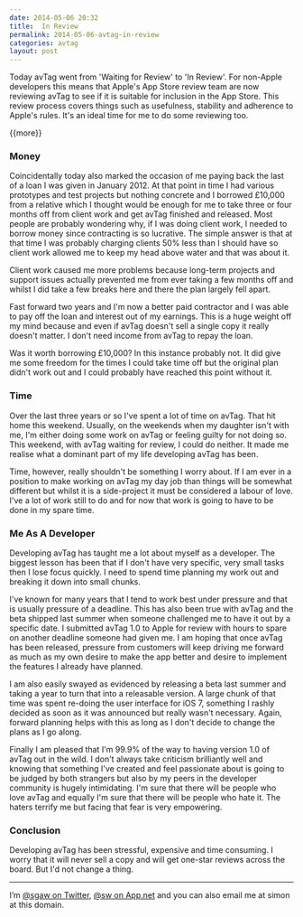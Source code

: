 ```yaml
---
date: 2014-05-06 20:32
title:  In Review
permalink: 2014-05-06-avtag-in-review
categories: avtag
layout: post
---
```


Today avTag went from 'Waiting for Review' to 'In Review'. For non-Apple developers this means that Apple's App Store review team are now reviewing avTag to see if it is suitable for inclusion in the App Store. This review process covers things such as usefulness, stability and adherence to Apple's rules. It's an ideal time for me to do some reviewing too.

{{more}}

### Money

Coincidentally today also marked the occasion of me paying back the last of a loan I was given in January 2012. At that point in time I had various prototypes and test projects but nothing concrete and I borrowed £10,000 from a relative which I thought would be enough for me to take three or four months off from client work and get avTag finished and released. Most people are probably wondering why, if I was doing client work, I needed to borrow money since contracting is so lucrative. The simple answer is that at that time I was probably charging clients 50% less than I should have so client work allowed me to keep my head above water and that was about it.

Client work caused me more problems because long-term projects and support issues actually prevented me from ever taking a few months off and whilst I did take a few breaks here and there the plan largely fell apart.

Fast forward two years and I'm now a better paid contractor and I was able to pay off the loan and interest out of my earnings. This is a huge weight off my mind because and even if avTag doesn't sell a single copy it really doesn't matter. I don't need income from avTag to repay the loan.

Was it worth borrowing £10,000? In this instance probably not. It did give me some freedom for the times I could take time off but the original plan didn't work out and I could probably have reached this point without it.

### Time

Over the last three years or so I've spent a lot of time on avTag. That hit home this weekend. Usually, on the weekends when my daughter isn't with me, I'm either doing some work on avTag or feeling guilty for not doing so. This weekend, with avTag waiting for review, I could do neither. It made me realise what a dominant part of my life developing avTag has been.

Time, however, really shouldn't be something I worry about. If I am ever in a position to make working on avTag my day job than things will be somewhat different but whilst it is a side-project it must be considered a labour of love. I've a lot of work still to do and for now that work is going to have to be done in my spare time.

### Me As A Developer

Developing avTag has taught me a lot about myself as a developer. The biggest lesson has been that if I don't have very specific, very small tasks then I lose focus quickly. I need to spend time planning my work out and breaking it down into small chunks.

I've known for many years that I tend to work best under pressure and that is usually pressure of a deadline. This has also been true with avTag and the beta shipped last summer when someone challenged me to have it out by a specific date. I submitted avTag 1.0 to Apple for review with hours to spare on another deadline someone had given me. I am hoping that once avTag has been released, pressure from customers will keep driving me forward as much as my own desire to make the app better and desire to implement the features I already have planned.

I am also easily swayed as evidenced by releasing a beta last summer and taking a year to turn that into a releasable version. A large chunk of that time was spent re-doing the user interface for iOS 7, something I rashly decided as soon as it was announced but really wasn't necessary. Again, forward planning helps with this as long as I don't decide to change the plans as I go along.

Finally I am pleased that I'm 99.9% of the way to having version 1.0 of avTag out in the wild. I don't always take criticism brilliantly well and knowing that something I've created and feel passionate about is going to be judged by both strangers but also by my peers in the developer community is hugely intimidating. I'm sure that there will be people who love avTag and equally I'm sure that there will be people who hate it. The haters terrify me but facing that fear is very empowering.

### Conclusion

Developing avTag has been stressful, expensive and time consuming. I worry that it will never sell a copy and will get one-star reviews across the board. But I'd not change a thing.

---

I’m [@sgaw on Twitter](http://twitter.com/sgaw), [@sw on App.net](https://alpha.app.net/sw) and you can also email me at simon at this domain.